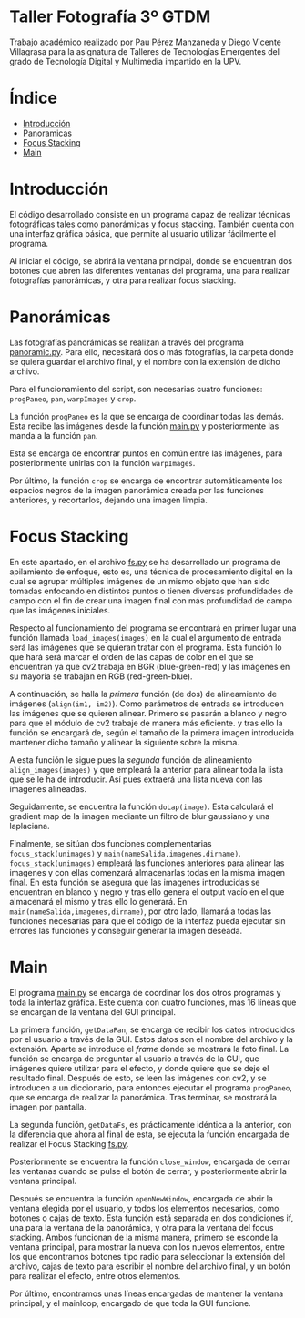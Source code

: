 # Taller Fotografía 3º GTDM

Trabajo académico realizado por Pau Pérez Manzaneda y Diego Vicente Villagrasa para la asignatura de Talleres de Tecnologías Emergentes del grado de Tecnología Digital y Multimedia impartido en la UPV.


# Índice 
  * [Introducción](#introducción)
  * [Panoramicas](#panorámicas)
  * [Focus Stacking](#focus-stacking)
  * [Main](#main)

# Introducción

El código desarrollado consiste en un programa capaz de realizar técnicas fotográficas tales como panorámicas y focus stacking. También cuenta con una interfaz gráfica básica, que permite al usuario utilizar fácilmente el programa. 

Al iniciar el código, se abrirá la ventana principal, donde se encuentran dos botones que abren las diferentes ventanas del programa, una para realizar fotografías panorámicas, y otra para realizar focus stacking.


# Panorámicas

Las fotografías panorámicas se realizan a través del programa [panoramic.py](https://github.com/PauSuerte/Taller-Fotografia-3-GTDM/blob/main/Archivos/panoramic.py). Para ello, necesitará dos o más fotografías, la carpeta donde se quiera guardar el archivo final, y el nombre con la extensión de dicho archivo. 

Para el funcionamiento del script, son necesarias cuatro funciones:  `progPaneo`, `pan`, `warpImages` y `crop`.

La función `progPaneo` es la que se encarga de coordinar todas las demás. Esta recibe las imágenes desde la función [main.py](https://github.com/PauSuerte/Taller-Fotografia-3-GTDM/blob/main/Archivos/main.py) y posteriormente las manda a la función `pan`.

Esta se encarga de encontrar puntos en común entre las imágenes, para posteriormente unirlas con la función `warpImages`.

Por último, la función `crop` se encarga de encontrar automáticamente los espacios negros de la imagen panorámica creada por las funciones anteriores, y recortarlos, dejando una imagen limpia.


# Focus Stacking

En este apartado, en el archivo [fs.py](https://github.com/PauSuerte/Taller-Fotografia-3-GTDM/blob/main/Archivos/fs.py) se ha desarrollado un programa de apilamiento de enfoque, esto es, una técnica de procesamiento digital en la cual se agrupar múltiples imágenes de un mismo objeto que han sido tomadas enfocando en distintos puntos o tienen diversas profundidades de campo con el fin de crear una imagen final con más profundidad de campo que las imágenes iniciales.

Respecto al funcionamiento del programa se encontrará en primer lugar una función llamada `load_images(images)` en la cual el argumento de entrada será las imágenes que se quieran tratar con el programa. Esta función lo que hará será marcar el orden de las capas de color en el que se encuentran ya que cv2 trabaja en BGR (blue-green-red) y las imágenes en su mayoria se trabajan en RGB (red-green-blue).

A continuación, se halla la _primera_ función (de dos) de alineamiento de imágenes (`align(im1, im2)`). Como parámetros de entrada se introducen las imágenes que se quieren alinear. Primero se pasarán a blanco y negro para que el módulo de cv2 trabaje de manera más eficiente. y tras ello la función se encargará de, según el tamaño de la primera imagen introducida mantener dicho tamaño y alinear la siguiente sobre la misma.

A esta función le sigue pues la _segunda_ función de alineamiento `align_images(images)` y que empleará la anterior para alinear toda la lista que se le ha de introducir. Así pues extraerá una lista nueva con las imagenes alineadas.

Seguidamente, se encuentra la función `doLap(image)`. Esta calculará el gradient map de la imagen mediante un filtro de blur gaussiano y una laplaciana.

Finalmente, se sitúan dos funciones complementarias `focus_stack(unimages)` y `main(nameSalida,imagenes,dirname)`. `focus_stack(unimages)` empleará las funciones anteriores para alinear las imagenes y con ellas comenzará almacenarlas todas en la misma imagen final. En esta función se asegura que las imagenes introducidas se encuentran en blanco y negro y tras ello genera el output vacío en el que almacenará el mismo y tras ello lo generará.
En `main(nameSalida,imagenes,dirname)`, por otro lado, llamará a todas las funciones necesarias para que el código de la interfaz pueda ejecutar sin errores las funciones y conseguir generar la imagen deseada.


# Main

El programa [main.py](https://github.com/PauSuerte/Taller-Fotografia-3-GTDM/blob/main/Archivos/main.py) se encarga de coordinar los dos otros programas y toda la interfaz gráfica. Este cuenta con cuatro funciones, más 16 líneas que se encargan de la ventana del GUI principal.

La primera función, `getDataPan`, se encarga de recibir los datos introducidos por el usuario a través de la GUI. Estos datos son el nombre del archivo y la extensión. Aparte se introduce el _frame_ donde se mostrará la foto final. La función se encarga de preguntar al usuario a través de la GUI, que imágenes quiere utilizar para el efecto, y donde quiere que se deje el resultado final. Después de esto, se leen las imágenes con cv2, y se introducen a un diccionario, para entonces ejecutar el programa `progPaneo`, que se encarga de realizar la panorámica. Tras terminar, se mostrará la imagen por pantalla.

La segunda función, `getDataFs`, es prácticamente idéntica a la anterior, con la diferencia que ahora al final de esta, se ejecuta la función encargada de realizar el Focus Stacking [fs.py](https://github.com/PauSuerte/Taller-Fotografia-3-GTDM/blob/main/Archivos/fs.py). 

Posteriormente se encuentra la función `close_window`, encargada de cerrar las ventanas cuando se pulse el botón de cerrar, y posteriormente abrir la ventana principal.

Después se encuentra la función `openNewWindow`, encargada de abrir la ventana elegida por el usuario, y todos los elementos necesarios, como botones o cajas de texto.
Esta función está separada en dos condiciones if, una para la ventana de la panorámica, y otra para la ventana del focus stacking. Ambos funcionan de la misma manera, primero se esconde la ventana principal, para mostrar la nueva con los nuevos elementos, entre los que encontramos botones tipo radio para seleccionar la extensión del archivo, cajas de texto para escribir el nombre del archivo final, y un botón para realizar el efecto, entre otros elementos.

Por último, encontramos unas líneas encargadas de mantener la ventana principal, y el mainloop, encargado de que toda la GUI funcione.
